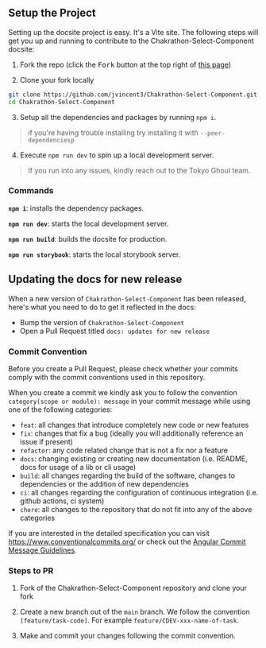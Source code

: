## Setup the Project

Setting up the docsite project is easy. It's a Vite site. The following steps
will get you up and running to contribute to the Chakrathon-Select-Component docsite:

1. Fork the repo (click the <kbd>Fork</kbd> button at the top right of
   [this page](https://github.com/jvincent3/Chakrathon-Select-Component))

2. Clone your fork locally

```sh
git clone https://github.com/jvincent3/Chakrathon-Select-Component.git
cd Chakrathon-Select-Component
```

3. Setup all the dependencies and packages by running `npm i`.

> if you're having trouble installing try installing it with ```--peer-dependenciesp```

4. Execute `npm run dev` to spin up a local development server.

> If you run into any issues, kindly reach out to the Tokyo Ghoul team.

### Commands

**`npm i`**: installs the dependency packages.

**`npm run dev`**: starts the local development server.

**`npm run build`**: builds the docsite for production.

**`npm run storybook`**: starts the local storybook server.
## Updating the docs for new release

When a new version of `Chakrathon-Select-Component` has been released, here's what you need
to do to get it reflected in the docs:

- Bump the version of `Chakrathon-Select-Component`
- Open a Pull Request titled `docs: updates for new release`

### Commit Convention

Before you create a Pull Request, please check whether your commits comply with
the commit conventions used in this repository.

When you create a commit we kindly ask you to follow the convention
`category(scope or module): message` in your commit message while using one of
the following categories:

- `feat`: all changes that introduce completely new code or new features
- `fix`: changes that fix a bug (ideally you will additionally reference an
  issue if present)
- `refactor`: any code related change that is not a fix nor a feature
- `docs`: changing existing or creating new documentation (i.e. README, docs for
  usage of a lib or cli usage)
- `build`: all changes regarding the build of the software, changes to
  dependencies or the addition of new dependencies
- `ci`: all changes regarding the configuration of continuous integration (i.e.
  github actions, ci system)
- `chore`: all changes to the repository that do not fit into any of the above
  categories

If you are interested in the detailed specification you can visit
https://www.conventionalcommits.org/ or check out the
[Angular Commit Message Guidelines](https://github.com/angular/angular/blob/22b96b9/CONTRIBUTING.md#-commit-message-guidelines).

### Steps to PR

1. Fork of the Chakrathon-Select-Component repository and clone your fork

2. Create a new branch out of the `main` branch. We follow the convention
   `[feature/task-code]`. For example `feature/CDEV-xxx-name-of-task`.

3. Make and commit your changes following the
   commit convention.
